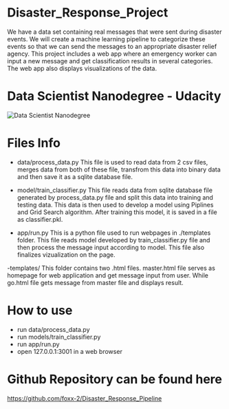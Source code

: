 # Disaster_Response_Project
We have a data set containing real messages that were sent during disaster events. We will create a machine learning pipeline to categorize these events so that we can send the messages to an appropriate disaster relief agency.  This project includes a web app where an emergency worker can input a new message and get classification results in several categories. The web app also displays visualizations of the data.

# Data Scientist Nanodegree - Udacity
![Data Scientist Nanodegree](https://github.com/foxx-2/Disaster_Response_Pipeline/raw/master/Udacity%20-%20%20Data%20Science-1.jpg)

# Files Info
- data/process_data.py
This file is used to read data from 2 csv files, merges data from both of these file, transfrom this data into binary data and then save it as a sqlite database file.

- model/train_classifier.py
This file reads data from sqlite database file generated by process_data.py file and split this data into training and testing data. This data is then used to develop a model using Piplines and Grid Search algorithm. After training this model, it is saved in a file as classifier.pkl.

- app/run.py
This is a python file used to run webpages in ./templates folder. This file reads model developed by train_classifier.py file and then process the message input according to model. This file also finalizes vizualization on the page.

-templates/
This folder contains two .html files. master.html file serves as homepage for web application and get message input from user. While go.html file gets message from master file and displays result.

# How to use
- run data/process_data.py
- run models/train_classifier.py
- run app/run.py
- open 127.0.0.1:3001 in a web browser

# Github Repository can be found here
https://github.com/foxx-2/Disaster_Response_Pipeline
